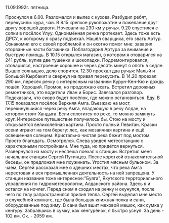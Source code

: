 11.09.1992г. пятница.

Проснулся в 6.00. Разломался и вылез с кузова. Разбудил ребят, перекусили: кура, чай. 
   В 8.15 крепкое рукопожатие и пожелание друг другу хорошей дороги. Ночевали на 230 км у ручья.
 9.20 спустился с сопки в посёлок Улуу. Одноимённая речка протекает. Здесь тоже есть ДРСУ, к которому я сразу подъехал. Нашёл сварщика, его звать Артур. Ознакомил его с своей проблемой и он охотно помог мне: заварил оторванные части багажника. Поблагодарил Артура за внимание и быструю помощь.
  В 10.15 открылся магазин, в котором я отоварился на 241 рубль, купив две тушёнки и шоколадки. Подремонтировался, отоварился, настроение хорошее и через десять минут я опять в седле.
  Вышло солнышко, дело спорится.
 12.30 проехал два ручья: Малый и Большой Кырбакит и свернул на привал перекусить.
 В 14.20 проехал 290 км, пересёк речку с интересным названием Курун-Кен-Кю и дождь пошёл. Хороший. Промок, но продолжаю ехать. 
 Встретил дорожных ремонтников, это водители Иван и Борис. Завязался разговор. Подсказали, что скоро будет посёлок, где можно остановиться. Еду.
  В 17.15 показался посёлок Верхняя Амга. Въезжаю на мост, перекинувшийся через реку Амга, впадающую в реку Алдан, на котором стоит Хандыга. Если сплотится по реке, то можно замкнуть круг. Интересное путешествие получилось бы. Стою на мосту и открывается великолепная картина. Просто полный Левитан. Краски осени играют на том берегу: лес, как мозаичная картина и ещё освещённая солнцем. Кристально чистая река бежит под мостом. Просто благодать. 
   Осмотрелся. Слева увидел метеостанцию с характерными постройками. Мне туда, но придётся вернуться. Развернулся на мосту и неспеша поехал к станции.
   Встретил меня начальник станции Сергей Путинцев. После короткой ознакомительной беседы, он предложил мне поужинать. Угостил мясным бульоном.  За чаем, Сергей  рассказал мне о здешних местах, что река Амга нерестовая и вся промышленная деятельность на ней запрещена. У станции название тоже интересное:"Буяга", Якутского террториального управления по гидрометеорологии, Алданского района. Здесь я и остался на ночлег. Перед сном я сходил на речку и окунулся, после чего по телу рапространился прилив тепла. 
   Сергей выделил мне место в служебной комнате, где была большая книжная полка и сани, оборудованные под зиму. В сани был вшит меховой мешок, как сумка у кенгуру. Забравшись в сумку, как кенгурёнок, я быстро уснул.
  За день - 102 км. Ок. - 2059 км.
